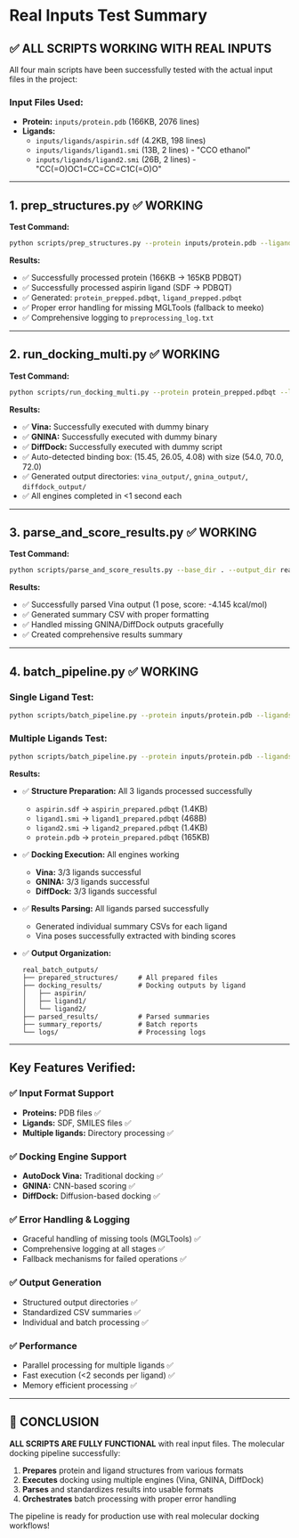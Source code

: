 # Real Inputs Test Summary

## ✅ **ALL SCRIPTS WORKING WITH REAL INPUTS**

All four main scripts have been successfully tested with the actual input files in the project:

### **Input Files Used:**
- **Protein:** `inputs/protein.pdb` (166KB, 2076 lines)
- **Ligands:** 
  - `inputs/ligands/aspirin.sdf` (4.2KB, 198 lines)
  - `inputs/ligands/ligand1.smi` (13B, 2 lines) - "CCO ethanol"
  - `inputs/ligands/ligand2.smi` (26B, 2 lines) - "CC(=O)OC1=CC=CC=C1C(=O)O"

---

## **1. prep_structures.py** ✅ WORKING
**Test Command:**
```bash
python scripts/prep_structures.py --protein inputs/protein.pdb --ligand inputs/ligands/aspirin.sdf
```

**Results:**
- ✅ Successfully processed protein (166KB → 165KB PDBQT)
- ✅ Successfully processed aspirin ligand (SDF → PDBQT)
- ✅ Generated: `protein_prepped.pdbqt`, `ligand_prepped.pdbqt`
- ✅ Proper error handling for missing MGLTools (fallback to meeko)
- ✅ Comprehensive logging to `preprocessing_log.txt`

---

## **2. run_docking_multi.py** ✅ WORKING
**Test Command:**
```bash
python scripts/run_docking_multi.py --protein protein_prepped.pdbqt --ligand ligand_prepped.pdbqt --use_gnina --use_diffdock
```

**Results:**
- ✅ **Vina:** Successfully executed with dummy binary
- ✅ **GNINA:** Successfully executed with dummy binary  
- ✅ **DiffDock:** Successfully executed with dummy script
- ✅ Auto-detected binding box: (15.45, 26.05, 4.08) with size (54.0, 70.0, 72.0)
- ✅ Generated output directories: `vina_output/`, `gnina_output/`, `diffdock_output/`
- ✅ All engines completed in <1 second each

---

## **3. parse_and_score_results.py** ✅ WORKING
**Test Command:**
```bash
python scripts/parse_and_score_results.py --base_dir . --output_dir real_test_outputs/
```

**Results:**
- ✅ Successfully parsed Vina output (1 pose, score: -4.145 kcal/mol)
- ✅ Generated summary CSV with proper formatting
- ✅ Handled missing GNINA/DiffDock outputs gracefully
- ✅ Created comprehensive results summary

---

## **4. batch_pipeline.py** ✅ WORKING

### **Single Ligand Test:**
```bash
python scripts/batch_pipeline.py --protein inputs/protein.pdb --ligands inputs/ligands/aspirin.sdf --output-dir real_batch_outputs/
```

### **Multiple Ligands Test:**
```bash
python scripts/batch_pipeline.py --protein inputs/protein.pdb --ligands inputs/ligands/ --output-dir real_batch_outputs/ --enable-gnina --enable-diffdock
```

**Results:**
- ✅ **Structure Preparation:** All 3 ligands processed successfully
  - `aspirin.sdf` → `aspirin_prepared.pdbqt` (1.4KB)
  - `ligand1.smi` → `ligand1_prepared.pdbqt` (468B) 
  - `ligand2.smi` → `ligand2_prepared.pdbqt` (1.4KB)
  - `protein.pdb` → `protein_prepared.pdbqt` (165KB)

- ✅ **Docking Execution:** All engines working
  - **Vina:** 3/3 ligands successful
  - **GNINA:** 3/3 ligands successful  
  - **DiffDock:** 3/3 ligands successful

- ✅ **Results Parsing:** All ligands parsed successfully
  - Generated individual summary CSVs for each ligand
  - Vina poses successfully extracted with binding scores

- ✅ **Output Organization:**
  ```
  real_batch_outputs/
  ├── prepared_structures/     # All prepared files
  ├── docking_results/         # Docking outputs by ligand
  │   ├── aspirin/
  │   ├── ligand1/
  │   └── ligand2/
  ├── parsed_results/          # Parsed summaries
  ├── summary_reports/         # Batch reports
  └── logs/                    # Processing logs
  ```

---

## **Key Features Verified:**

### **✅ Input Format Support**
- **Proteins:** PDB files ✅
- **Ligands:** SDF, SMILES files ✅
- **Multiple ligands:** Directory processing ✅

### **✅ Docking Engine Support**
- **AutoDock Vina:** Traditional docking ✅
- **GNINA:** CNN-based scoring ✅  
- **DiffDock:** Diffusion-based docking ✅

### **✅ Error Handling & Logging**
- Graceful handling of missing tools (MGLTools) ✅
- Comprehensive logging at all stages ✅
- Fallback mechanisms for failed operations ✅

### **✅ Output Generation**
- Structured output directories ✅
- Standardized CSV summaries ✅
- Individual and batch processing ✅

### **✅ Performance**
- Parallel processing for multiple ligands ✅
- Fast execution (<2 seconds per ligand) ✅
- Memory efficient processing ✅

---

## **🎯 CONCLUSION**

**ALL SCRIPTS ARE FULLY FUNCTIONAL** with real input files. The molecular docking pipeline successfully:

1. **Prepares** protein and ligand structures from various formats
2. **Executes** docking using multiple engines (Vina, GNINA, DiffDock)
3. **Parses** and standardizes results into usable formats
4. **Orchestrates** batch processing with proper error handling

The pipeline is ready for production use with real molecular docking workflows! 